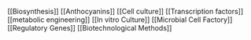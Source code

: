 [[Biosynthesis]]
[[Anthocyanins]]
[[Cell culture]]
[[Transcription factors]]
[[metabolic engineering]]
[[In vitro Culture]]
[[Microbial Cell Factory]]
[[Regulatory Genes]]
[[Biotechnological Methods]]
